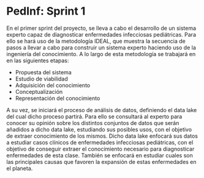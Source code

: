 # PedInf: Sprint 1
En el primer sprint del proyecto, se lleva a cabo el desarrollo de un sistema experto capaz de diagnosticar enfermedades infecciosas pediátricas. Para ello se hará uso de la metodología IDEAL, que muestra la secuencia de pasos a llevar a cabo para construir un sistema experto haciendo uso de la ingeniería del conocimiento. A lo largo de esta metodología se trabajará en en las siguientes etapas:

* Propuesta del sistema
* Estudio de viabilidad 
* Adquisición del conocimiento
* Conceptualización
* Representación del conocimiento

A su vez, se iniciará el proceso de análisis de datos, definiendo el data lake del cual dicho proceso partirá. Para ello se consultará al experto para conocer su opinión sobre los distintos conjuntos de datos que serán añadidos a dicho data lake, estudiando sus posibles usos, con el objetivo de extraer conocimiento de los mismos. Dicho data lake enfocará sus datos a estudiar casos clínicos de enfermedades infecciosas pediátricas, con el objetivo de conseguir extraer el conocimiento necesario para diagnosticar enfermedades de esta clase. También se enfocará en estudiar cuales son las principales causas que favoren la expansión de estas enfermedades en el planeta.
